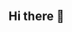 ## Hi there 👋

<!--
**Ffreestar/ffreestar** is a ✨ _special_ ✨ repository because its `README.md` (this file) appears on your GitHub profile.

Here are some ideas to get you started:

- 🔭 I’m currently working on ...
- 🌱 I’m currently learning ...
- 👯 I’m looking to collaborate on ...
- 🤔 I’m looking for help with gigs
- 💬 Ask me about ...
- 📫 How to reach me: ...
- 😄 Pronouns: ...
- ⚡ Fun fact: ...
-->
